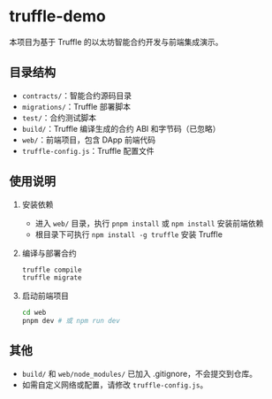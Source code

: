 # truffle-demo

本项目为基于 Truffle 的以太坊智能合约开发与前端集成演示。

## 目录结构

- `contracts/`：智能合约源码目录
- `migrations/`：Truffle 部署脚本
- `test/`：合约测试脚本
- `build/`：Truffle 编译生成的合约 ABI 和字节码（已忽略）
- `web/`：前端项目，包含 DApp 前端代码
- `truffle-config.js`：Truffle 配置文件

## 使用说明

1. 安装依赖
   - 进入 `web/` 目录，执行 `pnpm install` 或 `npm install` 安装前端依赖
   - 根目录下可执行 `npm install -g truffle` 安装 Truffle

2. 编译与部署合约
   ```bash
   truffle compile
   truffle migrate
   ```

3. 启动前端项目
   ```bash
   cd web
   pnpm dev # 或 npm run dev
   ```

## 其他
- `build/` 和 `web/node_modules/` 已加入 .gitignore，不会提交到仓库。
- 如需自定义网络或配置，请修改 `truffle-config.js`。 
